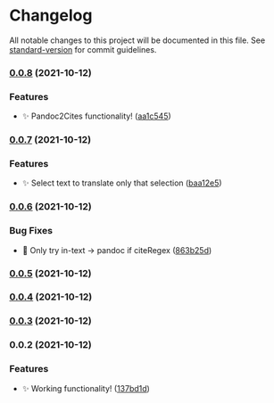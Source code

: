 # Changelog

All notable changes to this project will be documented in this file. See [standard-version](https://github.com/conventional-changelog/standard-version) for commit guidelines.

### [0.0.8](https://github.com/SkepticMystic/Cites2Pandoc/compare/0.0.7...0.0.8) (2021-10-12)


### Features

* :sparkles: Pandoc2Cites functionality! ([aa1c545](https://github.com/SkepticMystic/Cites2Pandoc/commit/aa1c5452c6c1c9eb2a25cc868af2d05206c55a33))

### [0.0.7](https://github.com/SkepticMystic/Cites2Pandoc/compare/0.0.6...0.0.7) (2021-10-12)


### Features

* :sparkles: Select text to translate only that selection ([baa12e5](https://github.com/SkepticMystic/Cites2Pandoc/commit/baa12e507e2b73da8d640e98163cfbf7788a9c5c))

### [0.0.6](https://github.com/SkepticMystic/Cites2Pandoc/compare/0.0.5...0.0.6) (2021-10-12)


### Bug Fixes

* :bug: Only try in-text → pandoc if citeRegex ([863b25d](https://github.com/SkepticMystic/Cites2Pandoc/commit/863b25d41581442f12d23733c0198d538fbf2a64))

### [0.0.5](https://github.com/SkepticMystic/Cites2Pandoc/compare/0.0.4...0.0.5) (2021-10-12)

### [0.0.4](https://github.com/SkepticMystic/Cites2Pandoc/compare/0.0.3...0.0.4) (2021-10-12)

### [0.0.3](https://github.com/SkepticMystic/Cites2Pandoc/compare/0.0.2...0.0.3) (2021-10-12)

### 0.0.2 (2021-10-12)


### Features

* :sparkles: Working functionality! ([137bd1d](https://github.com/SkepticMystic/Cites2Pandoc/commit/137bd1dba875e9cdf85e14635f6a393c69e179d8))
